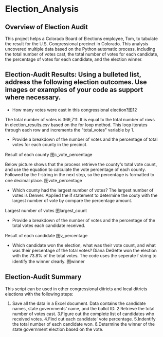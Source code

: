 # Election_Analysis
## Overview of Election Audit
This project helps a Colorado Board of Elections employee, Tom, to tabulate the result for the U.S. Congressional precinct in Colorado. This analysis uncovered multiple data based on the Python automatic process, including the total number of votes cast, the total number of votes for each candidate, the percentage of votes for each candidate, and the election winner.


## Election-Audit Results: Using a bulleted list, address the following election outcomes. Use images or examples of your code as support where necessary.
* How many votes were cast in this congressional election?图12

The total number of votes is 369,711. 
It is equal to the total number of rows in election_results.csv based on the for loop method. This loop iterates through each row and increments the "total_votes" variable by 1.

* Provide a breakdown of the number of votes and the percentage of total votes for each county in the precinct. 

Result of each county
图c_vote_percentage


Below picture shows that the process retrieve the county's total vote count, and use the equation to calculate the vote percentage of each county. Followed by the f-string in the next step, so the percentage is formatted to one decimal place.
图vote_percentage


* Which county had the largest number of votes?
The largest number of votes is Denver.
Applied the if statement to determine the couty with the largest number of vote by compare the percentage amount. 

Largest number of votes
图largest_count

* Provide a breakdown of the number of votes and the percentage of the total votes each candidate received.

Result of each candidate
图v_percentage

* Which candidate won the election, what was their vote count, and what was their percentage of the total votes? 
Diana DeGette won the election with the 73.8% of the total votes. The code uses the seperate f string to identify the winner clearly. 
图winner




## Election-Audit Summary
This script can be used in other congressional ditricts and local ditricts elections with the following steps:
1. Save all the data in a Excel document. Data contains the candidate names, state governments' name, and the ballot ID.
2.Retrieve the total number of votes cast.
3.Figure out the complete list of candidates who received votes.
4.Find out each candidate' vote percentage.
5.Indentify the total number of each candidate won.
6.Determine the winner of the state government election based on the vote.
